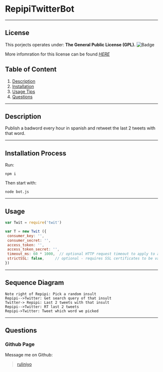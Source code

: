  # RepipiTwitterBot
  * * *

  
  ## License <a name='license'></a>
  This porjects operates under:
  **The General Public License (GPL).**
  ![Badge](https://www.whitesourcesoftware.com/wp-content/media/2021/04/aHViPTcyNTE0JmNtZD1pdGVtZWRpdG9yaW1hZ2UmZmlsZW5hbWU9aXRlbWVkaXRvcmltYWdlXzVjNDk3NmFlNDM5Y2QucG5nJnZlcnNpb249MDAwMCZzaWc9NDQ0MzgxMTNmN2U3NDliM2U1MGE2ZjNkNzA2YzU5NDA.png) 

  More infomration for this license can be found *[HERE](https://www.whitesourcesoftware.com/resources/blog/open-source-licenses-explained/#GNU_General_Public_License_GPL)* 
    

  ## Table of Content
  1. [Description](#descrption)
  2. [Installation](#installation)
  3. [Usage Tips](#usage)
  4. [Questions](#questions)
  * * *

  ## Description <a name='description'></a>
  Publish a badword every hour in spanish and retweet the last 2 tweets with that word.
  * * *

  ## Installation Process <a name='installation'></a>
  Run:

	npm i

  Then start with:
  
  	node bot.js
	
  * * *

  ## Usage <a name='usage'></a>
 ```javascript
var Twit = require('twit')

var T = new Twit ({
  consumer_key: '',
  consumer_secret: '',
  access_token: '',
  access_token_secret: '',
  timeout_ms: 60 * 1000,  // optional HTTP request timeout to apply to all requests.
  strictSSL: false,     // optional - requires SSL certificates to be valid.
})
```

  * * *

  ## Sequence Diagram <a name='diagram'></a>

  ```seq
  Note right of Repipi: Pick a random insult
  Repipi-->Twitter: Get search query of that insult
  Twitter-> Repipi: Last 2 tweets with that insult
  Repipi-->Twitter: RT last 2 tweets
  Repipi->Twitter: Tweet which word we picked
  ```
  * * *


  ## Questions <a name='questions'></a>

  ### Github Page
  Message me on Github: 
  > [ruliniyo](https://github.com/ruliniyo) 
